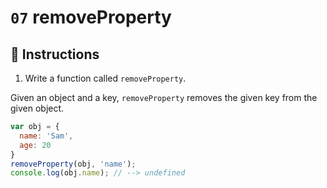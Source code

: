 # `07` removeProperty

## 📝 Instructions

1. Write a function called `removeProperty`.

Given an object and a key, `removeProperty` removes the given key from the given object.

```Javascript
var obj = {
  name: 'Sam',
  age: 20
}
removeProperty(obj, 'name');
console.log(obj.name); // --> undefined
```
